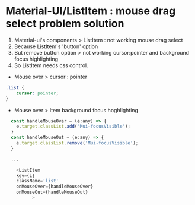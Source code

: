 # Material-UI/ListItem : mouse drag select problem solution

1. Material-ui's components > ListItem : not working mouse drag select
2. Because ListItem's 'button' option
3. But remove button option > not working cursor:pointer and background focus highlighting
4. So ListItem needs css control.
- Mouse over > cursor : pointer

```CSS
.list {
	cursor: pointer;
}
```

- Mouse over > Item background focus hoghlighting

```JAVASCRIPT
  const handleMouseOver = (e:any) => {    
    e.target.classList.add('Mui-focusVisible');  
  }
  const handleMouseOut = (e:any) => {        
    e.target.classList.remove('Mui-focusVisible');    
  }

  ...

	<ListItem 
	key={i}
	className='list'
	onMouseOver={handleMouseOver}                                  
	onMouseOut={handleMouseOut}
          >
```

